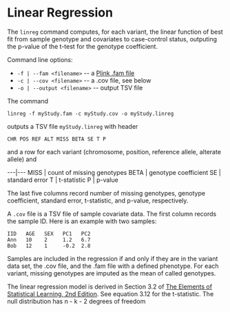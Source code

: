 # Linear Regression

The `linreg` command computes, for each variant, the linear function of best fit from sample genotype and covariates to
case-control status, outputing the p-value of the t-test for the genotype coefficient.

Command line options:
 - `-f | --fam <filename>` -- a [Plink .fam file](https://www.cog-genomics.org/plink2/formats#fam)
 - `-c | --cov <filename>` -- a .cov file, see below
 - `-o | --output <filename>` -- output TSV file

The command
```
linreg -f myStudy.fam -c myStudy.cov -o myStudy.linreg
```
outputs a TSV file `myStudy.linreg` with header

`CHR POS REF ALT MISS BETA SE T P`

and a row for each variant (chromosome, position, reference allele, alterate allele) and

---|---
MISS | count of missing genotypes
BETA | genotype coefficient
SE | standard error
T | t-statistic
P | p-value


The last five columns record number of missing genotypes, genotype coefficient, standard error, t-statistic, and p-value, respectively.

A `.cov` file is a TSV file of sample covariate data. The first column records the sample ID. Here is an example with two samples:

```
IID   AGE   SEX   PC1   PC2
Ann   10    2     1.2   6.7
Bob   12    1     -0.2  2.8
```


Samples are included in the regression if and only if they are in the variant data set, the .cov file, and the .fam file with a defined phenotype. For each variant, missing genotypes are imputed as the mean of called genotypes.

The linear regression model is derived in Section 3.2 of [The Elements of Statistical Learning, 2nd Edition](https://web.stanford.edu/~hastie/local.ftp/Springer/OLD/ESLII_print4.pdf). See equation 3.12 for the t-statistic. The null distribution has n - k - 2 degrees of freedom